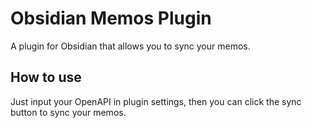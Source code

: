 # Obsidian Memos Plugin

A plugin for Obsidian that allows you to sync your memos.

## How to use

Just input your OpenAPI in plugin settings,
then you can click the sync button to sync your memos.
